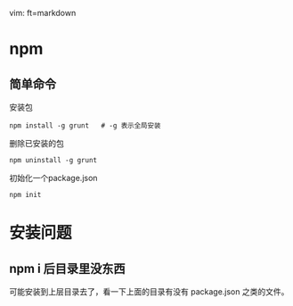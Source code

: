   vim: ft=markdown

# npm
## 简单命令
安装包

    npm install -g grunt   # -g 表示全局安装

删除已安装的包

    npm uninstall -g grunt
初始化一个package.json

    npm init

# 安装问题

## npm i 后目录里没东西
可能安装到上层目录去了，看一下上面的目录有没有 package.json 之类的文件。